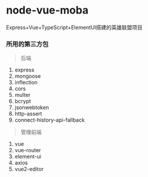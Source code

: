 # node-vue-moba
Express+Vue+TypeScript+ElementUI搭建的英雄联盟项目

### 所用的第三方包

> 后端

1. express
2. mongoose
3. inflection
4. cors
5. multer
6. bcrypt
7. jsonwebtoken
8. http-assert
9. connect-history-api-fallback

> 管理前端

1. vue
2. vue-router
3. element-ui
4. axios
5. vue2-editor

